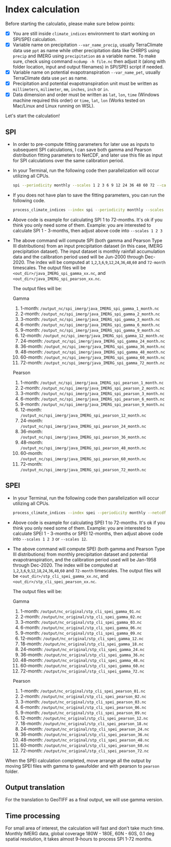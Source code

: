 # Index calculation

Before starting the calculatio, please make sure below points:

* [x] You are still inside `climate_indices` environment to start working on SPI/SPEI calculation. 
* [x] Variable name on precipitation `--var_name_precip`, usually TerraClimate data use `ppt` as name while other precipitation data like CHIRPS using `precip` and IMERG using `precipitation` as a variable name. To make sure, check using command `ncdump -h file.nc` then adjust it (along with folder location, input and output filenames) in SPI/SPEI script if needed.
* [x] Variable name on potential evapotranspiration `--var_name_pet`, usually TerraClimate data use `pet` as name.
* [x] Precipitation and potential evapotranspiration unit must be written as `millimeters`, `milimeter`, `mm`, `inches`, `inch` or `in`.
* [x] Data dimension and order must be written as `lat`, `lon`, `time` (Windows machine required this order) or `time`, `lat`, `lon` (Works tested on Mac/Linux and Linux running on WSL).

Let's start the calculation!


## SPI 

* In order to pre-compute fitting parameters for later use as inputs to subsequent SPI calculations, I can save both gamma and Pearson distribution fitting parameters to NetCDF, and later use this file as input for SPI calculations over the same calibration period.

* In your Terminal, run the following code then parallelization will occur utilizing all CPUs.

	``` bash
	spi --periodicity monthly --scales 1 2 3 6 9 12 24 36 48 60 72 --calibration_start_year 2000 --calibration_end_year 2020 --netcdf_precip /input_nc/java_cli_imerg_1months_2000_2020.nc --var_name_precip precipitation --output_file_base /output_nc/spi_imerg/java_IMERG --multiprocessing all --save_params /fitting/java_IMERG_fitting.nc --overwrite
	```

* If you does not have plan to save the fitting parameters, you can run the following code.

	``` bash
	process_climate_indices --index spi --periodicity monthly --scales 1 2 3 6 9 12 24 36 48 60 72 --calibration_start_year 2000 --calibration_end_year 2020 --netcdf_precip /input_nc/java_cli_imerg_1months_2000_2020.nc --var_name_precip precipitation --output_file_base /output_nc/spi_imerg/java_IMERG --multiprocessing all
	```

* Above code is example for calculating SPI 1 to 72-months. It's ok if you think you only need some of them. Example: you are interested to calculate SPI 1 - 3-months, then adjust above code into `--scales 1 2 3` 

* The above command will compute SPI (both gamma and Pearson Type III distributions) from an input precipitation dataset (in this case, IMERG precipitation dataset). The input dataset is monthly rainfall accumulation data and the calibration period used will be Jun-2000 through Dec-2020. The index will be computed at `1`,`2`,`3`,`6`,`9`,`12`,`24`,`36`,`48`,`60` and `72-month` timescales. The output files will be `<out_dir>/java_IMERG_spi_gamma_xx.nc`, and `<out_dir>/java_IMERG_spi_pearson_xx.nc`.

	The output files will be:

	Gamma

	1. 1-month: `/output_nc/spi_imerg/java_IMERG_spi_gamma_1_month.nc`</br>
	2. 2-month: `/output_nc/spi_imerg/java_IMERG_spi_gamma_2_month.nc`</br>
	3. 3-month: `/output_nc/spi_imerg/java_IMERG_spi_gamma_3_month.nc`</br>
	4. 6-month: `/output_nc/spi_imerg/java_IMERG_spi_gamma_6_month.nc`</br>
	5. 9-month: `/output_nc/spi_imerg/java_IMERG_spi_gamma_9_month.nc`</br>
	6. 12-month: `/output_nc/spi_imerg/java_IMERG_spi_gamma_12_month.nc`</br>
	7. 24-month: `/output_nc/spi_imerg/java_IMERG_spi_gamma_24_month.nc`</br>
	8. 36-month: `/output_nc/spi_imerg/java_IMERG_spi_gamma_36_month.nc`</br>
	9. 48-month: `/output_nc/spi_imerg/java_IMERG_spi_gamma_48_month.nc`</br>
	10. 60-month: `/output_nc/spi_imerg/java_IMERG_spi_gamma_60_month.nc`</br>
	11. 72-month: `/output_nc/spi_imerg/java_IMERG_spi_gamma_72_month.nc`</br>

	Pearson

	1. 1-month: `/output_nc/spi_imerg/java_IMERG_spi_pearson_1_month.nc`</br>
	2. 2-month: `/output_nc/spi_imerg/java_IMERG_spi_pearson_2_month.nc`</br>
	3. 3-month: `/output_nc/spi_imerg/java_IMERG_spi_pearson_3_month.nc`</br>
	4. 6-month: `/output_nc/spi_imerg/java_IMERG_spi_pearson_6_month.nc`</br>
	5. 9-month: `/output_nc/spi_imerg/java_IMERG_spi_pearson_9_month.nc`</br>
	6. 12-month: `/output_nc/spi_imerg/java_IMERG_spi_pearson_12_month.nc`</br>
	7. 24-month: `/output_nc/spi_imerg/java_IMERG_spi_pearson_24_month.nc`</br>
	8. 36-month: `/output_nc/spi_imerg/java_IMERG_spi_pearson_36_month.nc`</br>
	9. 48-month: `/output_nc/spi_imerg/java_IMERG_spi_pearson_48_month.nc`</br>
	10. 60-month: `/output_nc/spi_imerg/java_IMERG_spi_pearson_60_month.nc`</br>
	11. 72-month: `/output_nc/spi_imerg/java_IMERG_spi_pearson_72_month.nc`</br>


## SPEI

* In your Terminal, run the following code then parallelization will occur utilizing all CPUs.

	``` bash
	process_climate_indices --index spei --periodicity monthly --netcdf_precip /downloads/terraclimate/ppt/nc_merge/stp_cli_terraclimate_ppt_1958_2020.nc --var_name_precip ppt --netcdf_pet /downloads/terraclimate/pet/nc_merge/stp_cli_terraclimate_pet_1958_2020.nc --var_name_pet pet --output_file_base /Users/gost/temp/terraclimate/spei/output/nc_original/spt_cli_spei --scales 1 2 3 6 9 12 18 24 36 48 60 72 --calibration_start_year 1958 --calibration_end_year 2020 --multiprocessing all
	```

* Above code is example for calculating SPEI 1 to 72-months. It's ok if you think you only need some of them. Example: you are interested to calculate SPEI 1 - 3-months or SPEI 12-months, then adjust above code into `--scales 1 2 3` or `--scales 12`.

* The above command will compute SPEI (both gamma and Pearson Type III distributions) from monthly precipitation dataset and potential evapotranspiration, and the calibration period used will be Jan-1958 through Dec-2020. The index will be computed at `1`,`2`,`3`,`6`,`9`,`12`,`18`,`24`,`36`,`48`,`60` and `72-month` timescales. The output files will be <`out_dir>/stp_cli_spei_gamma_xx.nc`, and `<out_dir>/stp_cli_spei_pearson_xx.nc`.

	The output files will be:

	Gamma

	1. 1-month: `/output/nc_original/stp_cli_spei_gamma_01.nc`</br>
	2. 2-month: `/output/nc_original/stp_cli_spei_gamma_02.nc`</br>
	3. 3-month: `/output/nc_original/stp_cli_spei_gamma_03.nc`</br>
	4. 6-month: `/output/nc_original/stp_cli_spei_gamma_06.nc`</br>
	5. 9-month: `/output/nc_original/stp_cli_spei_gamma_09.nc`</br>
	6. 12-month: `/output/nc_original/stp_cli_spei_gamma_12.nc`</br>
	7. 18-month: `/output/nc_original/stp_cli_spei_gamma_18.nc`</br>
	8. 24-month: `/output/nc_original/stp_cli_spei_gamma_24.nc`</br>
	9. 36-month: `/output/nc_original/stp_cli_spei_gamma_36.nc`</br>
	10. 48-month: `/output/nc_original/stp_cli_spei_gamma_48.nc`</br>
	11. 60-month: `/output/nc_original/stp_cli_spei_gamma_60.nc`</br>
	12. 72-month: `/output/nc_original/stp_cli_spei_gamma_72.nc`</br>

	Pearson

	1. 1-month: `/output/nc_original/stp_cli_spei_pearson_01.nc`</br>
	2. 2-month: `/output/nc_original/stp_cli_spei_pearson_02.nc`</br>
	3. 3-month: `/output/nc_original/stp_cli_spei_pearson_03.nc`</br>
	4. 6-month: `/output/nc_original/stp_cli_spei_pearson_06.nc`</br>
	5. 9-month: `/output/nc_original/stp_cli_spei_pearson_09.nc`</br>
	6. 12-month: `/output/nc_original/stp_cli_spei_pearson_12.nc`</br>
	7. 18-month: `/output/nc_original/stp_cli_spei_pearson_18.nc`</br>
	8. 24-month: `/output/nc_original/stp_cli_spei_pearson_24.nc`</br>
	9. 36-month: `/output/nc_original/stp_cli_spei_pearson_36.nc`</br>
	10. 48-month: `/output/nc_original/stp_cli_spei_pearson_48.nc`</br>
	11. 60-month: `/output/nc_original/stp_cli_spei_pearson_60.nc`</br>
	12. 72-month: `/output/nc_original/stp_cli_spei_pearson_72.nc`</br>


When the SPEI calculation completed, move arrange all the output by moving SPEI files with gamma to `gamma`folder and with pearson to `pearson` folder.


## Output translation

For the translation to GeoTIFF as a final output, we will use gamma version.


## Time processing

For small area of interest, the calculation will fast and don’t take much time. Monthly IMERG data, global coverage 180W - 180E, 60N - 60S, 0.1 deg spatial resolution, it takes almost 9-hours to process SPI 1-72 months.